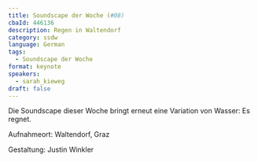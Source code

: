 ```yaml
---
title: Soundscape der Woche (#08)
cbaId: 446136
description: Regen in Waltendorf
category: ssdw
language: German
tags:
  - Soundscape der Woche
format: keynote
speakers:
  - sarah_kieweg
draft: false
---
```

Die Soundscape dieser Woche bringt erneut eine Variation von Wasser: Es regnet.
 

Aufnahmeort: Waltendorf, Graz

Gestaltung: Justin Winkler

